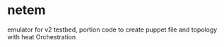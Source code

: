 # netem
 emulator for v2 testbed, portion code to create puppet file and topology with heat  Orchestration
